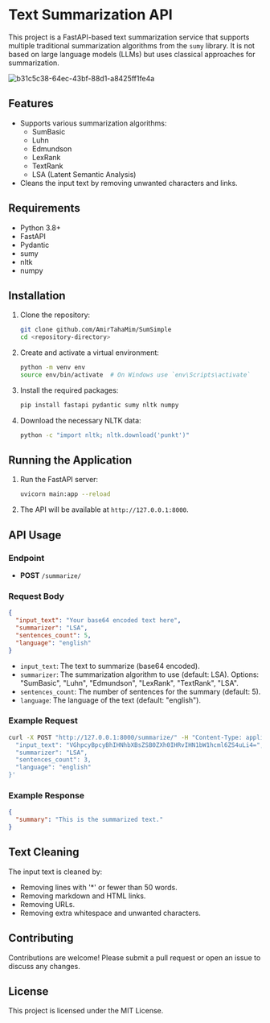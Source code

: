 # Text Summarization API

This project is a FastAPI-based text summarization service that supports multiple traditional summarization algorithms from the `sumy` library. It is not based on large language models (LLMs) but uses classical approaches for summarization.

![b31c5c38-64ec-43bf-88d1-a8425ff1fe4a](https://github.com/user-attachments/assets/09f5321b-f67e-4752-b2f5-1c64bde332b9)

## Features

- Supports various summarization algorithms:
  - SumBasic
  - Luhn
  - Edmundson
  - LexRank
  - TextRank
  - LSA (Latent Semantic Analysis)
- Cleans the input text by removing unwanted characters and links.

## Requirements

- Python 3.8+
- FastAPI
- Pydantic
- sumy
- nltk
- numpy

## Installation

1. Clone the repository:
    ```sh
    git clone github.com/AmirTahaMim/SumSimple
    cd <repository-directory>
    ```

2. Create and activate a virtual environment:
    ```sh
    python -m venv env
    source env/bin/activate  # On Windows use `env\Scripts\activate`
    ```

3. Install the required packages:
    ```sh
    pip install fastapi pydantic sumy nltk numpy
    ```

4. Download the necessary NLTK data:
    ```sh
    python -c "import nltk; nltk.download('punkt')"
    ```

## Running the Application

1. Run the FastAPI server:
    ```sh
    uvicorn main:app --reload
    ```

2. The API will be available at `http://127.0.0.1:8000`.

## API Usage

### Endpoint

- **POST** `/summarize/`

### Request Body

```json
{
  "input_text": "Your base64 encoded text here",
  "summarizer": "LSA",
  "sentences_count": 5,
  "language": "english"
}
```

- `input_text`: The text to summarize (base64 encoded).
- `summarizer`: The summarization algorithm to use (default: LSA). Options: "SumBasic", "Luhn", "Edmundson", "LexRank", "TextRank", "LSA".
- `sentences_count`: The number of sentences for the summary (default: 5).
- `language`: The language of the text (default: "english").

### Example Request

```sh
curl -X POST "http://127.0.0.1:8000/summarize/" -H "Content-Type: application/json" -d '{
  "input_text": "VGhpcyBpcyBhIHNhbXBsZSB0ZXh0IHRvIHN1bW1hcml6ZS4uLi4=",  # Base64 encoded text
  "summarizer": "LSA",
  "sentences_count": 3,
  "language": "english"
}'
```

### Example Response

```json
{
  "summary": "This is the summarized text."
}
```

## Text Cleaning

The input text is cleaned by:
- Removing lines with '*' or fewer than 50 words.
- Removing markdown and HTML links.
- Removing URLs.
- Removing extra whitespace and unwanted characters.

## Contributing

Contributions are welcome! Please submit a pull request or open an issue to discuss any changes.

## License

This project is licensed under the MIT License.
```

